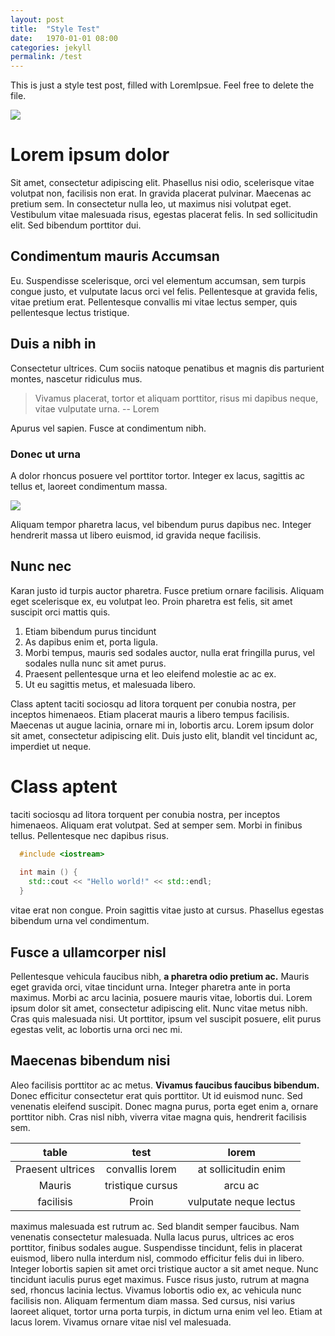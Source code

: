 ```yaml
---
layout: post
title:  "Style Test"
date:   1970-01-01 08:00
categories: jekyll
permalink: /test
---
```


This is just a style test post, filled with LoremIpsue. Feel free to delete the file.

![](http://lorempixel.com/400/200/)

# Lorem ipsum dolor 

Sit amet, consectetur adipiscing elit. Phasellus nisi odio, scelerisque vitae volutpat non, facilisis non erat. In gravida placerat pulvinar. Maecenas ac pretium sem. In consectetur nulla leo, ut maximus nisi volutpat eget. Vestibulum vitae malesuada risus, egestas placerat felis. In sed sollicitudin elit. Sed bibendum porttitor dui.

## Condimentum mauris Accumsan 

Eu. Suspendisse scelerisque, orci vel elementum accumsan, sem turpis congue justo, et vulputate lacus orci vel felis. Pellentesque at gravida felis, vitae pretium erat. Pellentesque convallis mi vitae lectus semper, quis pellentesque lectus tristique.

## Duis a nibh in 

Consectetur ultrices. Cum sociis natoque penatibus et magnis dis parturient montes, nascetur ridiculus mus. 

> Vivamus placerat, tortor et aliquam porttitor, risus mi dapibus neque, vitae vulputate urna.
> -- Lorem

Apurus vel sapien. Fusce at condimentum nibh. 

### Donec ut urna 

A dolor rhoncus posuere vel porttitor tortor. Integer ex lacus, sagittis ac tellus et, laoreet condimentum massa. 

![](http://lorempixel.com/400/400/)

Aliquam tempor pharetra lacus, vel bibendum purus dapibus nec. Integer hendrerit massa ut libero euismod, id gravida neque facilisis. 

## Nunc nec

Karan justo id turpis auctor pharetra. Fusce pretium ornare facilisis. Aliquam eget scelerisque ex, eu volutpat leo. Proin pharetra est felis, sit amet suscipit orci mattis quis.

1. Etiam bibendum purus tincidunt
2. As dapibus enim et, porta ligula. 
3. Morbi tempus, mauris sed sodales auctor, nulla erat fringilla purus, vel sodales nulla nunc sit amet purus. 
4. Praesent pellentesque urna et leo eleifend molestie ac ac ex. 
5. Ut eu sagittis metus, et malesuada libero. 

Class aptent taciti sociosqu ad litora torquent per conubia nostra, per inceptos himenaeos. Etiam placerat mauris a libero tempus facilisis. Maecenas ut augue lacinia, ornare mi in, lobortis arcu. Lorem ipsum dolor sit amet, consectetur adipiscing elit. Duis justo elit, blandit vel tincidunt ac, imperdiet ut neque. 

# Class aptent

taciti sociosqu ad litora torquent per conubia nostra, per inceptos himenaeos. Aliquam erat volutpat. Sed at semper sem. Morbi in finibus tellus. Pellentesque nec dapibus risus.

~~~cpp
  #include <iostream>
 
  int main () {
    std::cout << "Hello world!" << std::endl;
  }
~~~

vitae erat non congue. Proin sagittis vitae justo at cursus. Phasellus egestas bibendum urna vel condimentum.

## Fusce a ullamcorper nisl

Pellentesque vehicula faucibus nibh, **a pharetra odio pretium ac.** Mauris eget gravida orci, vitae tincidunt urna. Integer pharetra ante in porta maximus. Morbi ac arcu lacinia, posuere mauris vitae, lobortis dui. Lorem ipsum dolor sit amet, consectetur adipiscing elit. Nunc vitae metus nibh. Cras quis malesuada nisi. Ut porttitor, ipsum vel suscipit posuere, elit purus egestas velit, ac lobortis urna orci nec mi.

## Maecenas bibendum nisi

Aleo facilisis porttitor ac ac metus. **Vivamus faucibus faucibus bibendum.** Donec efficitur consectetur erat quis porttitor. Ut id euismod nunc. Sed venenatis eleifend suscipit. Donec magna purus, porta eget enim a, ornare porttitor nibh. Cras nisl nibh, viverra vitae magna quis, hendrerit facilisis sem.

| table | test | lorem |
|:-----:|:----:|:-----:|
| Praesent ultrices | convallis lorem | at sollicitudin enim |
| Mauris | tristique cursus | arcu ac |
| facilisis | Proin |  vulputate neque lectus|

 maximus malesuada est rutrum ac. Sed blandit semper faucibus. Nam venenatis consectetur malesuada. Nulla lacus purus, ultrices ac eros porttitor, finibus sodales augue. Suspendisse tincidunt, felis in placerat euismod, libero nulla interdum nisl, commodo efficitur felis dui in libero. Integer lobortis sapien sit amet orci tristique auctor a sit amet neque. Nunc tincidunt iaculis purus eget maximus. Fusce risus justo, rutrum at magna sed, rhoncus lacinia lectus. Vivamus lobortis odio ex, ac vehicula nunc facilisis non. Aliquam fermentum diam massa. Sed cursus, nisi varius laoreet aliquet, tortor urna porta turpis, in dictum urna enim vel leo. Etiam at lacus lorem. Vivamus ornare vitae nisl vel malesuada.

